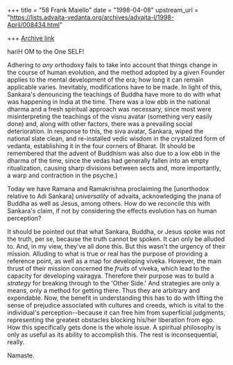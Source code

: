 +++
title = "58 Frank Maiello"
date = "1998-04-08"
upstream_url = "https://lists.advaita-vedanta.org/archives/advaita-l/1998-April/008434.html"

+++
[Archive link](https://lists.advaita-vedanta.org/archives/advaita-l/1998-April/008434.html)

hariH OM to the One SELF!

Adhering to *any* orthodoxy fails to take into account
that things change in the course of human evolution, and
the method adopted by a given Founder applies to the
mental development of the era; how long it can remain
applicable varies.  Inevitably, modifications have to be
made.  In light of this, Sankara's denouncing the teachings
of Buddha have more to do with what was happening in India
at the time.  There was a low ebb in the national dharma
and a fresh spiritual approach was necessary, since most
were misinterpreting the teachings of the visnu avatar
(something very easily done) and, along with other factors,
there was a prevailing social deterioration.  In response
to this, the siva avatar, Sankara, wiped the national slate
clean, and re-installed vedic wisdom in the crystalized form
of vedanta, establishing it in the four corners of Bharat.
(It should be remembered that the advent of Buddhism was
also due to a low ebb in the dharma of the time, since the
vedas had generally fallen into an empty ritualization, causing
sharp divisions between sects and, more importantly, a
warp and contraction in the psyche.)

Today we have Ramana and Ramakrishna proclaiming the
[unorthodox relative to Adi Sankara] *universality* of
advaita, acknowledging the jnana of Buddha as well as
Jesus, among others.  How do we reconcile this with
Sankara's claim, if not by considering the effects
evolution has on human perception?

It should be pointed out that what Sankara, Buddha, or
Jesus spoke was not the truth, per se, because the truth
cannot be spoken.  It can only be alluded to.  And, in my
view, they've all done this.  But this wasn't the urgency
of their mission.  Alluding to what is true or real has the
purpose of providing a reference point, as well as a map
for developing viveka.  However, the main thrust of their
mission concerned the *fruits* of viveka, which lead to
the capacity for developing vairagya.  Therefore their
purpose was to build a *strategy* for breaking through to
the 'Other Side.'  And strategies are only a means, only
a method for getting there.  Thus they are arbitrary and
expendable.  Now, the benefit in understanding this has
to do with lifting the sense of prejudice associated with
cultures and creeds, which is vital to the individual's
perception--because it can free him from superficial
judgments, representing the greatest obstacles blocking
his/her liberation from ego.  How this specifically gets
done is the whole issue.  A spiritual philosophy is
only as useful as its ability to accomplish this.  The
rest is inconsequential, really.

Namaste.


